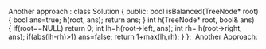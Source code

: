 Another approach :
class Solution {
public:
bool isBalanced(TreeNode* root) {
bool ans=true;
h(root, ans);
return ans;
}
int h(TreeNode* root, bool& ans)
{
if(root==NULL)
return 0;
int lh=h(root->left, ans);
int rh= h(root->right, ans);
if(abs(lh-rh)>1)
ans=false;
return 1+max(lh,rh);
}
};
​
Another Approach:
​